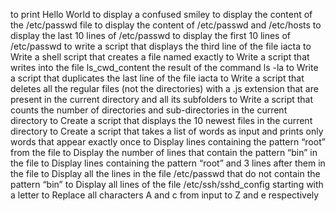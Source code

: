 to print Hello World
to display a confused smiley
to display the content of the /etc/passwd file
to display the content of /etc/passwd and /etc/hosts
to display the last 10 lines of /etc/passwd
to display the first 10 lines of /etc/passwd
to write a script that displays the third line of the file iacta
to Write a shell script that creates a file named exactly
to Write a script that writes into the file ls_cwd_content the result of the command ls -la
to Write a script that duplicates the last line of the file iacta
to Write a script that deletes all the regular files (not the directories) with a .js extension that are present in the current directory and all its subfolders
to Write a script that counts the number of directories and sub-directories in the current directory
to Create a script that displays the 10 newest files in the current directory
to Create a script that takes a list of words as input and prints only words that appear exactly once
to Display lines containing the pattern “root” from the file
to Display the number of lines that contain the pattern “bin” in the file
to Display lines containing the pattern “root” and 3 lines after them in the file
to Display all the lines in the file /etc/passwd that do not contain the pattern “bin”
to Display all lines of the file /etc/ssh/sshd_config starting with a letter
to Replace all characters A and c from input to Z and e respectively
